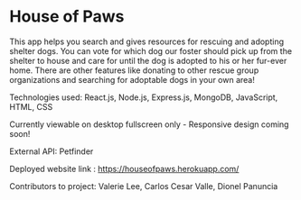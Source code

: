 # House of Paws

This app helps you search and gives resources for rescuing and adopting shelter dogs. You can vote for which dog our foster should pick up from the shelter to house and care for until the dog is adopted to his or her fur-ever home. There are other features like donating to other rescue group organizations and searching for adoptable dogs in your own area!

Technologies used: React.js, Node.js, Express.js, MongoDB, JavaScript, HTML, CSS

Currently viewable on desktop fullscreen only - Responsive design coming soon!

External API: Petfinder

Deployed website link : https://houseofpaws.herokuapp.com/

Contributors to project: Valerie Lee, Carlos Cesar Valle, Dionel Panuncia
